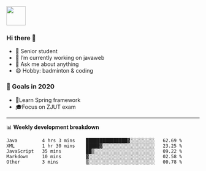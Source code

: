 <img src="https://github.com/egoist/egoist/raw/master/balloon.gif" width="50">

### Hi there 🐏

- 🌱 Senior student
- 🔭 I’m currently working on javaweb
- 💬 Ask me about anything
- 😄 Hobby: badminton & coding

### 🚀 Goals in 2020
+ 🍃Learn Spring framework
+ 🎓Focus on ZJUT exam
-------

📊 **Weekly development breakdown**
<!--START_SECTION:waka-->
```text
Java         4 hrs 3 mins    ███████████████▓░░░░░░░░░   62.69 % 
XML          1 hr 30 mins    █████▓░░░░░░░░░░░░░░░░░░░   23.25 % 
JavaScript   35 mins         ██▒░░░░░░░░░░░░░░░░░░░░░░   09.22 % 
Markdown     10 mins         ▓░░░░░░░░░░░░░░░░░░░░░░░░   02.58 % 
Other        3 mins          ▒░░░░░░░░░░░░░░░░░░░░░░░░   00.78 % 
```
<!--END_SECTION:waka-->
